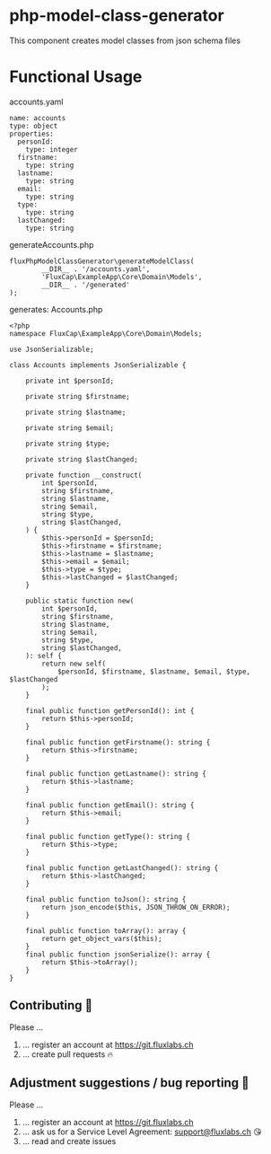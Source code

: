 # php-model-class-generator

This component creates model classes from json schema files

# Functional Usage

accounts.yaml
```
name: accounts
type: object
properties:
  personId:
    type: integer
  firstname:
    type: string
  lastname:
    type: string
  email:
    type: string
  type:
    type: string
  lastChanged:
    type: string
```

generateAccounts.php
```
fluxPhpModelClassGenerator\generateModelClass(
        __DIR__ . '/accounts.yaml',
        'FluxCap\ExampleApp\Core\Domain\Models',
        __DIR__ . '/generated'
);
```

generates: Accounts.php
```
<?php
namespace FluxCap\ExampleApp\Core\Domain\Models;

use JsonSerializable;

class Accounts implements JsonSerializable {

	private int $personId;

	private string $firstname;

	private string $lastname;

	private string $email;

	private string $type;

	private string $lastChanged;

	private function __construct(
		int $personId,
		string $firstname,
		string $lastname,
		string $email,
		string $type,
		string $lastChanged,
	) {
		$this->personId = $personId;
		$this->firstname = $firstname;
		$this->lastname = $lastname;
		$this->email = $email;
		$this->type = $type;
		$this->lastChanged = $lastChanged;
	}

	public static function new(
		int $personId,
		string $firstname,
		string $lastname,
		string $email,
		string $type,
		string $lastChanged,
	): self {
		return new self(
			$personId, $firstname, $lastname, $email, $type, $lastChanged
		);
	}

	final public function getPersonId(): int {
		return $this->personId;
	}

	final public function getFirstname(): string {
		return $this->firstname;
	}

	final public function getLastname(): string {
		return $this->lastname;
	}

	final public function getEmail(): string {
		return $this->email;
	}

	final public function getType(): string {
		return $this->type;
	}

	final public function getLastChanged(): string {
		return $this->lastChanged;
	}

	final public function toJson(): string {
		return json_encode($this, JSON_THROW_ON_ERROR);
	}

	final public function toArray(): array {
		return get_object_vars($this);
	}
	final public function jsonSerialize(): array {
		return $this->toArray();
	}
}
```

## Contributing :purple_heart:

Please ...

1. ... register an account at https://git.fluxlabs.ch
2. ... create pull requests :fire:

## Adjustment suggestions / bug reporting :feet:

Please ...

1. ... register an account at https://git.fluxlabs.ch
2. ... ask us for a Service Level Agreement: support@fluxlabs.ch :kissing_heart:
3. ... read and create issues
